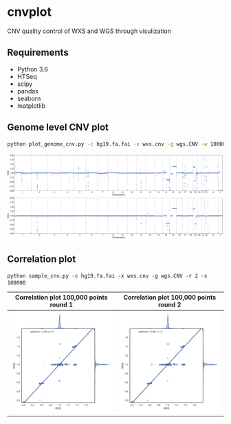 # cnvplot
CNV quality control of WXS and WGS through visulization

## Requirements
- Python 3.6
- HTSeq
- scipy
- pandas
- seaborn
- matplotlib

## Genome level CNV plot
```bash
python plot_genome_cnv.py -c hg19.fa.fai -x wxs.cnv -g wgs.CNV -w 10000
```
![](wxs_wgs.genomecnv.png)

## Correlation plot
```
python sample_cnv.py -c hg19.fa.fai -x wxs.cnv -g wgs.CNV -r 2 -s 100000
```

Correlation plot 100,000 points round 1| Correlation plot 100,000 points round 2
:-------------------------------------:|:---------------------------------------:
![](wxs_wgs.100000.1.png)              | ![](wxs_wgs.100000.2.png)
